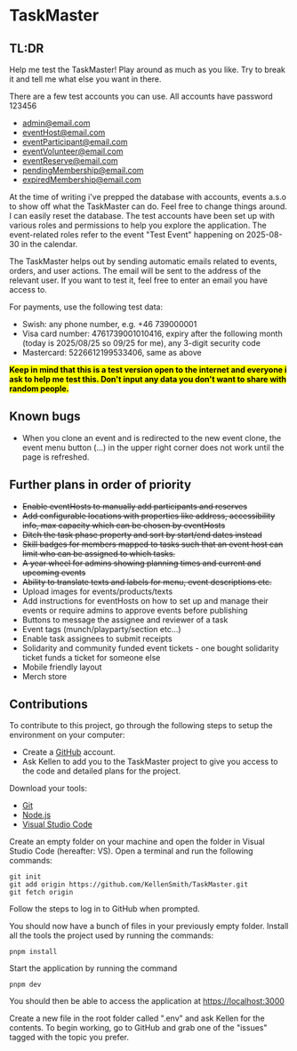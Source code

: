 # TaskMaster

## TL:DR

Help me test the TaskMaster!
Play around as much as you like. Try to break it and tell me what else you want in there.

There are a few test accounts you can use. All accounts have password 123456

- admin@email.com
- eventHost@email.com
- eventParticipant@email.com
- eventVolunteer@email.com
- eventReserve@email.com
- pendingMembership@email.com
- expiredMembership@email.com

At the time of writing i've prepped the database with accounts, events a.s.o to show off what the TaskMaster can do. Feel free to change things around. I can easily reset the database.
The test accounts have been set up with various roles and permissions to help you explore the application. The event-related roles refer to the event "Test Event" happening on 2025-08-30 in the calendar.

The TaskMaster helps out by sending automatic emails related to events, orders, and user actions. The email will be sent to the address of the relevant user. If you want to test it, feel free to enter an email you have access to.

For payments, use the following test data:

- Swish: any phone number, e.g. +46 739000001
- Visa card number: 4761739001010416, expiry after the following month (today is 2025/08/25 so 09/25 for me), any 3-digit security code
- Mastercard: 5226612199533406, same as above

<mark>**Keep in mind that this is a test version open to the internet and everyone i ask to help me test this. Don't input any data you don't want to share with random people.**</mark>

## Known bugs

- When you clone an event and is redirected to the new event clone, the event menu button (...) in the upper right corner does not work until the page is refreshed.

## Further plans in order of priority

- ~~Enable eventHosts to manually add participants and reserves~~
- ~~Add configurable locations with properties like address, accessibility info, max capacity which can be chosen by eventHosts~~
- ~~Ditch the task phase property and sort by start/end dates instead~~
- ~~Skill badges for members mapped to tasks such that an event host can limit who can be assigned to which tasks.~~
- ~~A year wheel for admins showing planning times and current and upcoming events~~
- ~~Ability to translate texts and labels for menu, event descriptions etc.~~
- Upload images for events/products/texts
- Add instructions for eventHosts on how to set up and manage their events or require admins to approve events before publishing
- Buttons to message the assignee and reviewer of a task
- Event tags (munch/playparty/section etc...)
- Enable task assignees to submit receipts
- Solidarity and community funded event tickets - one bought solidarity ticket funds a ticket for someone else
- Mobile friendly layout
- Merch store

## Contributions

To contribute to this project, go through the following steps to setup the environment on your computer:

- Create a [GitHub](github.com) account.
- Ask Kellen to add you to the TaskMaster project to give you access to the code and detailed plans for the project.

Download your tools:

- [Git](https://git-scm.com/downloads)
- [Node.js](https://nodejs.org/en/download)
- [Visual Studio Code](https://visualstudio.microsoft.com/downloads/)

Create an empty folder on your machine and open the folder in Visual Studio Code (hereafter: VS). Open a terminal and run the following commands:

```
git init
git add origin https://github.com/KellenSmith/TaskMaster.git
git fetch origin
```

Follow the steps to log in to GitHub when prompted.

You should now have a bunch of files in your previously empty folder.
Install all the tools the project used by running the commands:

```
pnpm install
```

Start the application by running the command

```
pnpm dev
```

You should then be able to access the application at [https://localhost:3000](https://localhost:3000)

Create a new file in the root folder called ".env" and ask Kellen for the contents. To begin working, go to GitHub and grab one of the "issues" tagged with the topic you prefer.
